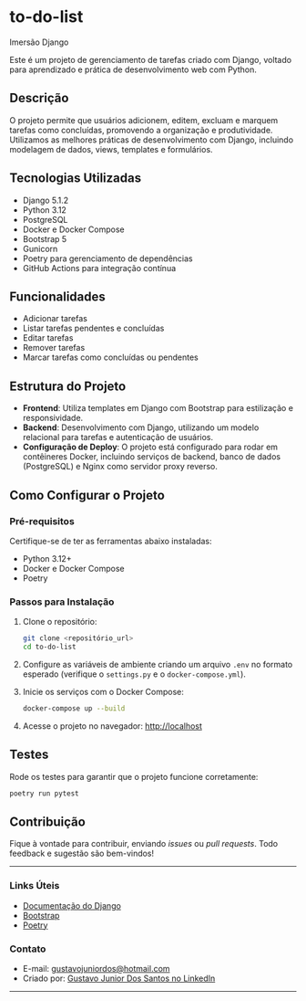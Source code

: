# to-do-list
Imersão Django

Este é um projeto de gerenciamento de tarefas criado com Django, voltado para aprendizado e prática de desenvolvimento web com Python.

## Descrição
O projeto permite que usuários adicionem, editem, excluam e marquem tarefas como concluídas, promovendo a organização e produtividade. Utilizamos as melhores práticas de desenvolvimento com Django, incluindo modelagem de dados, views, templates e formulários.

## Tecnologias Utilizadas
- Django 5.1.2
- Python 3.12
- PostgreSQL
- Docker e Docker Compose
- Bootstrap 5
- Gunicorn
- Poetry para gerenciamento de dependências
- GitHub Actions para integração contínua

## Funcionalidades
- Adicionar tarefas
- Listar tarefas pendentes e concluídas
- Editar tarefas
- Remover tarefas
- Marcar tarefas como concluídas ou pendentes

## Estrutura do Projeto
- **Frontend**: Utiliza templates em Django com Bootstrap para estilização e responsividade.
- **Backend**: Desenvolvimento com Django, utilizando um modelo relacional para tarefas e autenticação de usuários.
- **Configuração de Deploy**: O projeto está configurado para rodar em contêineres Docker, incluindo serviços de backend, banco de dados (PostgreSQL) e Nginx como servidor proxy reverso.

## Como Configurar o Projeto
### Pré-requisitos
Certifique-se de ter as ferramentas abaixo instaladas:
- Python 3.12+
- Docker e Docker Compose
- Poetry

### Passos para Instalação
1. Clone o repositório:
   ```bash
   git clone <repositório_url>
   cd to-do-list
   ```

2. Configure as variáveis de ambiente criando um arquivo `.env` no formato esperado (verifique o `settings.py` e o `docker-compose.yml`).

3. Inicie os serviços com o Docker Compose:
   ```bash
   docker-compose up --build
   ```

4. Acesse o projeto no navegador:
   [http://localhost](http://localhost)

## Testes
Rode os testes para garantir que o projeto funcione corretamente:
```bash
poetry run pytest
```

## Contribuição
Fique à vontade para contribuir, enviando *issues* ou *pull requests*. Todo feedback e sugestão são bem-vindos!

---

### Links Úteis
- [Documentação do Django](https://docs.djangoproject.com/)
- [Bootstrap](https://getbootstrap.com/)
- [Poetry](https://python-poetry.org/)

### Contato
- E-mail: [gustavojuniordos@hotmail.com](mailto:gustavojuniordos@hotmail.com)
- Criado por: [Gustavo Junior Dos Santos no LinkedIn](https://www.linkedin.com/in/gustavo-junior-dos-santos/)

---